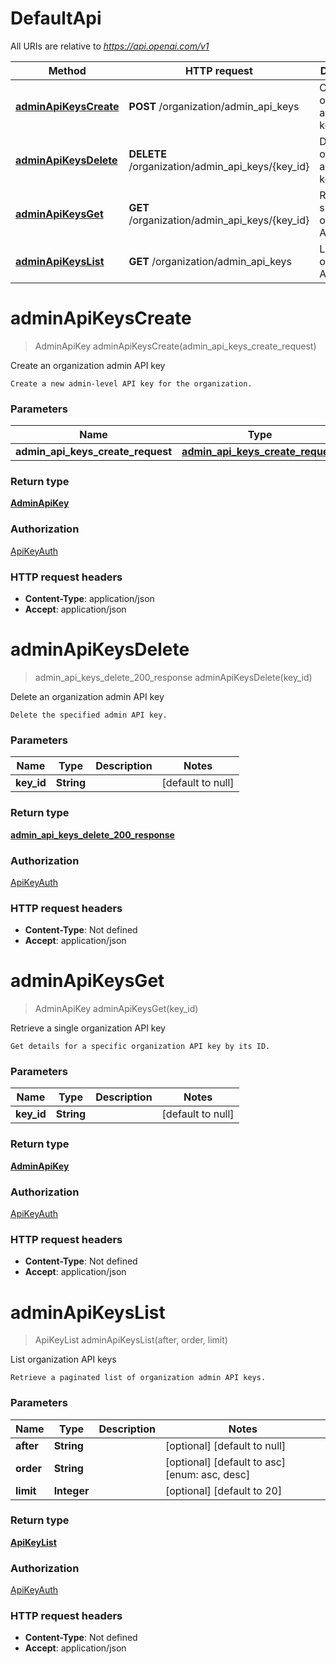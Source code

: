 # DefaultApi

All URIs are relative to *https://api.openai.com/v1*

| Method | HTTP request | Description |
|------------- | ------------- | -------------|
| [**adminApiKeysCreate**](DefaultApi.md#adminApiKeysCreate) | **POST** /organization/admin_api_keys | Create an organization admin API key |
| [**adminApiKeysDelete**](DefaultApi.md#adminApiKeysDelete) | **DELETE** /organization/admin_api_keys/{key_id} | Delete an organization admin API key |
| [**adminApiKeysGet**](DefaultApi.md#adminApiKeysGet) | **GET** /organization/admin_api_keys/{key_id} | Retrieve a single organization API key |
| [**adminApiKeysList**](DefaultApi.md#adminApiKeysList) | **GET** /organization/admin_api_keys | List organization API keys |


<a name="adminApiKeysCreate"></a>
# **adminApiKeysCreate**
> AdminApiKey adminApiKeysCreate(admin\_api\_keys\_create\_request)

Create an organization admin API key

    Create a new admin-level API key for the organization.

### Parameters

|Name | Type | Description  | Notes |
|------------- | ------------- | ------------- | -------------|
| **admin\_api\_keys\_create\_request** | [**admin_api_keys_create_request**](../Models/admin_api_keys_create_request.md)|  | |

### Return type

[**AdminApiKey**](../Models/AdminApiKey.md)

### Authorization

[ApiKeyAuth](../README.md#ApiKeyAuth)

### HTTP request headers

- **Content-Type**: application/json
- **Accept**: application/json

<a name="adminApiKeysDelete"></a>
# **adminApiKeysDelete**
> admin_api_keys_delete_200_response adminApiKeysDelete(key\_id)

Delete an organization admin API key

    Delete the specified admin API key.

### Parameters

|Name | Type | Description  | Notes |
|------------- | ------------- | ------------- | -------------|
| **key\_id** | **String**|  | [default to null] |

### Return type

[**admin_api_keys_delete_200_response**](../Models/admin_api_keys_delete_200_response.md)

### Authorization

[ApiKeyAuth](../README.md#ApiKeyAuth)

### HTTP request headers

- **Content-Type**: Not defined
- **Accept**: application/json

<a name="adminApiKeysGet"></a>
# **adminApiKeysGet**
> AdminApiKey adminApiKeysGet(key\_id)

Retrieve a single organization API key

    Get details for a specific organization API key by its ID.

### Parameters

|Name | Type | Description  | Notes |
|------------- | ------------- | ------------- | -------------|
| **key\_id** | **String**|  | [default to null] |

### Return type

[**AdminApiKey**](../Models/AdminApiKey.md)

### Authorization

[ApiKeyAuth](../README.md#ApiKeyAuth)

### HTTP request headers

- **Content-Type**: Not defined
- **Accept**: application/json

<a name="adminApiKeysList"></a>
# **adminApiKeysList**
> ApiKeyList adminApiKeysList(after, order, limit)

List organization API keys

    Retrieve a paginated list of organization admin API keys.

### Parameters

|Name | Type | Description  | Notes |
|------------- | ------------- | ------------- | -------------|
| **after** | **String**|  | [optional] [default to null] |
| **order** | **String**|  | [optional] [default to asc] [enum: asc, desc] |
| **limit** | **Integer**|  | [optional] [default to 20] |

### Return type

[**ApiKeyList**](../Models/ApiKeyList.md)

### Authorization

[ApiKeyAuth](../README.md#ApiKeyAuth)

### HTTP request headers

- **Content-Type**: Not defined
- **Accept**: application/json

